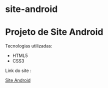 # site-android
<h1> Projeto de Site Android</h1>

Tecnologias utilizadas:

<ul>
    <li>HTML5
    <li>CSS3
</ul>

Link do site : 

<a href="https://diegoalmeidaramos.github.io/site-android/">Site Android </a>
